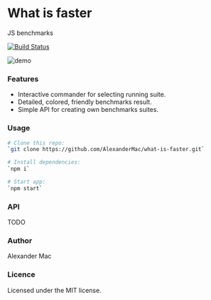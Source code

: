 # What is faster
JS benchmarks

[![Build Status](https://travis-ci.org/AlexanderMac/what-is-faster.svg?branch=master)](https://travis-ci.org/AlexanderMac/what-is-faster)

![demo](https://raw.githubusercontent.com/AlexanderMac/what-is-faster/master/images/demo.png)

### Features
- Interactive commander for selecting running suite.
- Detailed, colored, friendly benchmarks result.
- Simple API for creating own benchmarks suites.

### Usage
```sh
# Clone this repo:
`git clone https://github.com/AlexanderMac/what-is-faster.git`

# Install dependencies:
`npm i`

# Start app:
`npm start`
```

### API
TODO

### Author
Alexander Mac

### Licence
Licensed under the MIT license.
